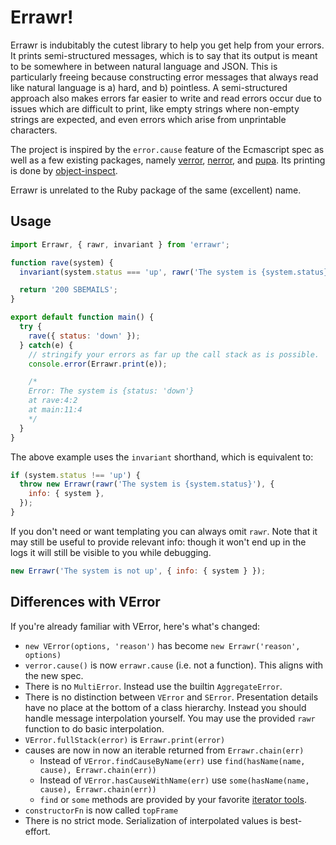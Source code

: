 # Errawr!

Errawr is indubitably the cutest library to help you get help from your errors. It prints semi-structured messages, which is to say that its output is meant to be somewhere in between natural language and JSON. This is particularly freeing because constructing error messages that always read like natural language is a) hard, and b) pointless. A semi-structured approach also makes errors far easier to write and read errors occur due to issues which are difficult to print, like empty strings where non-empty strings are expected, and even errors which arise from unprintable characters.

The project is inspired by the `error.cause` feature of the Ecmascript spec as well as a few existing packages, namely [verror](https://www.npmjs.com/package/verror), [nerror](https://www.npmjs.com/package/nerror), and [pupa](https://www.npmjs.com/package/pupa). Its printing is done by [object-inspect](https://www.npmjs.com/package/object-inspect).

Errawr is unrelated to the Ruby package of the same (excellent) name.

## Usage

<!-- prettier-ignore -->
```js
import Errawr, { rawr, invariant } from 'errawr';

function rave(system) {
  invariant(system.status === 'up', rawr('The system is {system.status}'), { system });

  return '200 SBEMAILS';
}

export default function main() {
  try {
    rave({ status: 'down' });
  } catch(e) {
    // stringify your errors as far up the call stack as is possible.
    console.error(Errawr.print(e));

    /*
    Error: The system is {status: 'down'}
    at rave:4:2
    at main:11:4
    */
  }
}
```

The above example uses the `invariant` shorthand, which is equivalent to:

```js
if (system.status !== 'up') {
  throw new Errawr(rawr('The system is {system.status}'), {
    info: { system },
  });
}
```

If you don't need or want templating you can always omit `rawr`. Note that it may still be useful to provide relevant info: though it won't end up in the logs it will still be visible to you while debugging.

```js
new Errawr('The system is not up', { info: { system } });
```

## Differences with VError

If you're already familiar with VError, here's what's changed:

- `new VError(options, 'reason')` has become `new Errawr('reason', options)`
- `verror.cause()` is now `errawr.cause` (i.e. not a function). This aligns with the new spec.
- There is no `MultiError`. Instead use the builtin `AggregateError`.
- There is no distinction between `VError` and `SError`. Presentation details have no place at the bottom of a class hierarchy. Instead you should handle message interpolation yourself. You may use the provided `rawr` function to do basic interpolation.
- `VError.fullStack(error)` is `Errawr.print(error)`
- causes are now in now an iterable returned from `Errawr.chain(err)`
  - Instead of `VError.findCauseByName(err)` use `find(hasName(name, cause), Errawr.chain(err))`
  - Instead of `VError.hasCauseWithName(err)` use `some(hasName(name, cause), Errawr.chain(err))`
  - `find` or `some` methods are provided by your favorite [iterator tools](https://github.com/iter-tools/iter-tools/blob/trunk/API.md).
- `constructorFn` is now called `topFrame`
- There is no strict mode. Serialization of interpolated values is best-effort.

